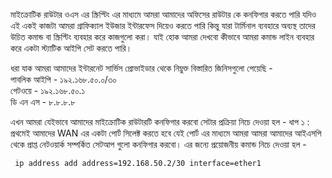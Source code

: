 মাইক্রোটিক রাউটার ওএস এর স্ক্রিপ্টিং এর মাধ্যমে আমরা আমাদের অফিসের রাউটার কে কনফিগার করতে পারি যদিও এই একই কাজটা আমরা গ্রাফিক্যাল ইউজার ইন্টারফেস দিয়েও করতে পারি কিন্তু যারা টার্মিনাল ব্যবহারে অব্যস্থ তাদের উচিত কমান্ড বা স্ক্রিপ্টিং ব্যবহার করে কাজগুলো করা।
যাই হোক আমরা দেখবো কীভাবে আমরা কমান্ড লাইন ব্যবহার করে একটা স্ট্যাটিক আইপি সেট করতে পারি। 

ধরা যাক আমরা আমাদের ইন্টারনেট সার্ভিস প্রোভাইডার থেকে নিম্নুক্ত বিস্তারিত জিনিসগুলো পেয়েছি - \
পাবলিক আইপি - ১৯২.১৬৮.৫০.০/৩০ \
গেটওয়ে - ১৯২.১৬৮.৫০.১ \
ডি এন এস - ৮.৮.৮.৮ 

এখন আমরা যেইভাবে আমাদের মাইক্রোটিক রাউটারটি কনফিগার করবো সেটার প্রক্রিয়া নিচে দেওয়া হল -
ধাপ ১ : প্রথমেই আমাদের WAN এর একটা পোর্ট  সিলেক্ট করতে হবে যেই পোর্ট এর মাধ্যমে আমরা আমরা আমাদের আইএসপি থেকে প্রাপ্ত নেটওয়ার্ক সম্পর্কিত সেটআপ গুলো কনফিগার করবো। এর জন্যে প্রয়োজনীয় কমান্ড নিচে দেওয়া হল -
```sh
 ip address add address=192.168.50.2/30 interface=ether1
``` 
